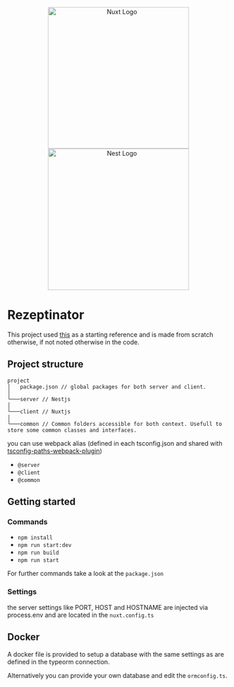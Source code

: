<p align="center">
  <a href="https://nuxtjs.org/ target="blank"><img align="center" style="width:320px" alt="Nuxt Logo" src="https://nuxtjs.org/meta_400.png"/></a>
  <a href="http://nestjs.com/" target="blank"><img src="https://nestjs.com/img/logo_text.svg" width="320" alt="Nest Logo" /></a>
</p>

# Rezeptinator

This project used [this](https://github.com/Goopil/nest-nuxt-starter) as a starting reference and is made from scratch otherwise, if not noted otherwise in the code.

## Project structure

```
project
│   package.json // global packages for both server and client.
│
└───server // Nestjs
│
└───client // Nuxtjs
│
└───common // Common folders accessible for both context. Usefull to store some common classes and interfaces.
```

you can use webpack alias (defined in each tsconfig.json and shared with [tsconfig-paths-webpack-plugin](https://www.npmjs.com/package/tsconfig-paths-webpack-plugin))

* `@server`
* `@client`
* `@common`

## Getting started

### Commands

* `npm install`
* `npm run start:dev`
* `npm run build`
* `npm run start`

For further commands take a look at the `package.json`

### Settings

the server settings like PORT, HOST and HOSTNAME are injected via process.env and are located in the `nuxt.config.ts`

## Docker

A docker file is provided to setup a database with the same settings as are defined in the typeorm connection.

Alternatively you can provide your own database and edit the `ormconfig.ts`.
